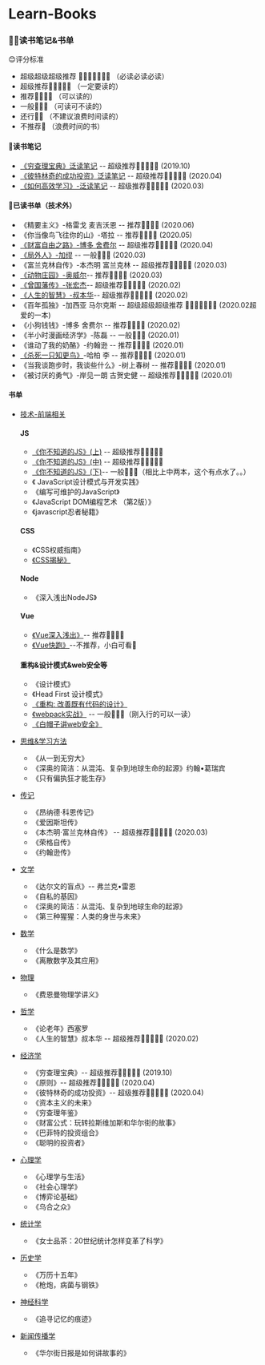 # Learn-Books
### 📖📒读书笔记&书单

😊评分标准

* 超级超级超级推荐 🌟🌟🌟🌟🌟🌟🌟    （必读必读必读）
* 超级推荐🌟🌟🌟🌟🌟                （一定要读的）
* 推荐🌟🌟🌟🌟                      （可以读的）
* 一般🌟🌟🌟                        （可读可不读的）
* 还行🌟🌟                          （不建议浪费时间读的）
* 不推荐🌟                           （浪费时间的书）

#### 🍓读书笔记

*  [《穷查理宝典》泛读笔记](https://github.com/Vstar18/Learn-Books/issues/1) -- 超级推荐🌟🌟🌟🌟🌟 (2019.10)
*  [《彼特林奇的成功投资》泛读笔记](https://github.com/Vstar18/Learn-Books/issues/38) -- 超级推荐🌟🌟🌟🌟🌟 (2020.04)
*  [《如何高效学习》-泛读笔记](https://github.com/Vstar18/Learn-Books/issues/41) -- 超级推荐🌟🌟🌟🌟🌟 (2020.03)

#### 🍒已读书单（技术外）
 *  《精要主义》-格雷戈 麦吉沃恩 -- 推荐🌟🌟🌟🌟 (2020.06)
 *  《你当像鸟飞往你的山》-塔拉 -- 推荐🌟🌟🌟🌟 (2020.05)
 *  [《财富自由之路》-博多 舍费尔](https://github.com/Vstar18/Learn-Books/issues/39) -- 超级推荐🌟🌟🌟🌟🌟 (2020.04)
 *  [《局外人》-加缪](https://github.com/Vstar18/Learn-Books/issues/40) -- 一般🌟🌟🌟 (2020.03)
 *  《富兰克林自传》-本杰明 富兰克林 -- 超级推荐🌟🌟🌟🌟🌟 (2020.03)
 *  [《动物庄园》-奥威尔](https://github.com/Vstar18/Learn-Books/issues/42)-- 推荐🌟🌟🌟🌟 (2020.03)
 *  [《曾国藩传》-张宏杰](https://github.com/Vstar18/Learn-Books/issues/43)-- 超级推荐🌟🌟🌟🌟🌟 (2020.02)
 *  [《人生的智慧》-叔本华](https://github.com/Vstar18/Learn-Books/issues/44)-- 超级推荐🌟🌟🌟🌟🌟 (2020.02)
 *  《百年孤独》-加西亚 马尔克斯  -- 超级超级超级推荐 🌟🌟🌟🌟🌟🌟🌟 (2020.02超爱的一本)
 *  《小狗钱钱》-博多 舍费尔  -- 推荐🌟🌟🌟🌟  (2020.02)
 *  《半小时漫画经济学》-陈磊 -- 一般🌟🌟🌟 (2020.01)
 *  《谁动了我的奶酪》-约翰逊  -- 推荐🌟🌟🌟🌟 (2020.01)
 *  [《杀死一只知更鸟》](https://github.com/Vstar18/Learn-Books/issues/46)-哈柏 李 -- 推荐🌟🌟🌟🌟 (2020.01)
 *  《当我谈跑步时，我谈些什么》-树上春树 -- 推荐🌟🌟🌟🌟 (2020.01)
 *  《被讨厌的勇气》-岸见一朗 古贺史健 -- 超级推荐🌟🌟🌟🌟🌟 (2020.01)

#### 书单
  * [技术-前端相关](https://github.com/Vstar18/Learn-Books/issues/3)
    #### JS

      * [《你不知道的JS》(上)](https://github.com/Vstar18/Learn-Books/issues/24) -- 超级推荐🌟🌟🌟🌟🌟
      * [《你不知道的JS》(中)](https://github.com/Vstar18/Learn-Books/issues/27) -- 超级推荐🌟🌟🌟🌟🌟
      * [《你不知道的JS》(下)](https://github.com/Vstar18/Learn-Books/issues/52)-- 一般🌟🌟🌟（相比上中两本，这个有点水了。。）
      * 《 JavaScript设计模式与开发实践》
      * 《编写可维护的JavaScript》
      * 《JavaScript DOM编程艺术 （第2版）》
      * 《javascript忍者秘籍》
    #### CSS

      * 《CSS权威指南》
      * [《CSS揭秘》](https://github.com/Vstar18/Learn-Books/issues/30)

    #### Node
      * 《深入浅出NodeJS》

    #### Vue

      * [《Vue深入浅出》](https://github.com/Vstar18/Learn-Books/issues/37)-- 推荐🌟🌟🌟🌟
      * [《Vue快跑》](https://github.com/Vstar18/Learn-Books/issues/18)--不推荐，小白可看🌟
    #### 重构&设计模式&web安全等
      * 《设计模式》
      * 《Head First 设计模式》
      * [《重构: 改善既有代码的设计》](https://github.com/Vstar18/Learn-Books/issues/20)
      * [《webpack实战》](https://github.com/Vstar18/Learn-Books/issues/45) -- 一般🌟🌟🌟（刚入行的可以一读）
      * [《白帽子讲web安全》](https://github.com/Vstar18/Learn-Books/issues/49)
  
  * [思维&学习方法](https://github.com/Vstar18/Learn-Books/issues/12)
      * 《从一到无穷大》
      * 《深奥的简洁：从混沌、复杂到地球生命的起源》约翰•葛瑞宾
      * 《只有偏执狂才能生存》
 
  * [传记](https://github.com/Vstar18/Learn-Books/issues/13)
      * 《昂纳德·科恩传记》
      * 《爱因斯坦传》
      * 《本杰明·富兰克林自传》 -- 超级推荐🌟🌟🌟🌟🌟 (2020.03)
      * 《荣格自传》
      * 《约翰逊传》
  * [文学](https://github.com/Vstar18/Learn-Books/issues/15)
      * 《达尔文的盲点》-- 弗兰克•雷恩
      * 《自私的基因》
      * 《深奥的简洁：从混沌、复杂到地球生命的起源》
      * 《第三种猩猩：人类的身世与未来》
  * [数学](https://github.com/Vstar18/Learn-Books/issues/6)
      * 《什么是数学》
      * 《离散数学及其应用》
  * [物理](https://github.com/Vstar18/Learn-Books/issues/10)
      * 《费恩曼物理学讲义》
  * [哲学](https://github.com/Vstar18/Learn-Books/issues/16)
      * 《论老年》西塞罗
      * 《人生的智慧》叔本华  -- 超级推荐🌟🌟🌟🌟🌟 (2020.02)
  * [经济学](https://github.com/Vstar18/Learn-Books/issues/5)
      * 《穷查理宝典》-- 超级推荐🌟🌟🌟🌟🌟 (2019.10)
      * 《原则》-- 超级推荐🌟🌟🌟🌟🌟 (2020.04)
      * 《彼特林奇的成功投资》-- 超级推荐🌟🌟🌟🌟🌟 (2020.04)
      * 《资本主义的未来》
      * 《穷查理年鉴》
      * 《财富公式：玩转拉斯维加斯和华尔街的故事》
      * 《巴菲特的投资组合》
      * 《聪明的投资者》
  * [心理学](https://github.com/Vstar18/Learn-Books/issues/9)
      * 《心理学与生活》
      * 《社会心理学》
      * 《博弈论基础》
      * 《乌合之众》
  * [统计学](https://github.com/Vstar18/Learn-Books/issues/11)
      * 《女士品茶：20世纪统计怎样变革了科学》
  * [历史学](https://github.com/Vstar18/Learn-Books/issues/14)
      * 《万历十五年》
      * 《枪炮，病菌与钢铁》
  * [神经科学](https://github.com/Vstar18/Learn-Books/issues/7)
      * 《追寻记忆的痕迹》
  * [新闻传播学](https://github.com/Vstar18/Learn-Books/issues/8)
      * 《华尔街日报是如何讲故事的》
  
  

 

